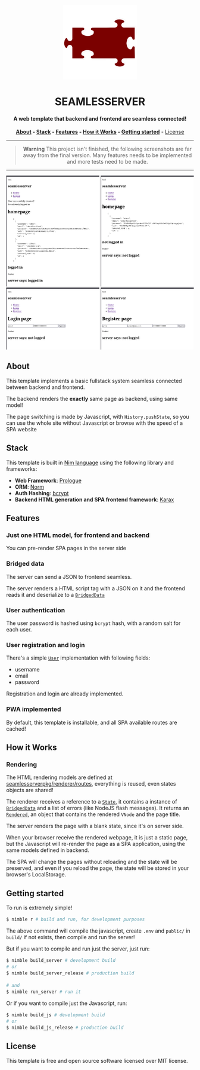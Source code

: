 <div align=center>
<img alt="Seamlesserver Logo" src="images/logo.png" width="200">

# **SEAMLESSERVER**

#### A web template that backend and frontend are seamless connected!

**[About](#about) - [Stack](#stack) - [Features](#features) - [How it Works](#how-it-works) - [Getting started](#getting-started)** - [License](#license)

---

> **Warning**
> This project isn't finished, the following screenshots are far away from the final version. Many features needs to be implemented and more tests need to be made.

---

<img width=250 title="Home - Logged in" src="screenshots/homeLoggedIn.png" />
<img width=250 title="Home - Logged out" src="screenshots/homeLoggedOut.png" />
<img width=250 title="Login" src="screenshots/login.png" />
<img width=250 title="Register" src="screenshots/register.png" />
</div>

## About

This template implements a basic fullstack system seamless connected between backend and frontend.

The backend renders the **exactly** same page as backend, using same model!

The page switching is made by Javascript, with `History.pushState`, so you can use the whole site without Javascript or browse with the speed of a SPA website

## Stack

This template is built in [Nim language][nimlang] using the following library and frameworks:

- **Web Framework**: [Prologue][prologue]
- **ORM**: [Norm][norm]
- **Auth Hashing**: [bcrypt][bcrypt]
- **Backend HTML generation and SPA frontend framework**: [Karax][karax]

## Features

### Just one HTML model, for frontend and backend

You can pre-render SPA pages in the server side

### Bridged data

The server can send a JSON to frontend seamless.

The server renders a HTML script tag with a JSON on it and the
frontend reads it and deserialize to a [`BridgedData`][bridgedDataDef]

### User authentication

The user password is hashed using `bcrypt` hash, with a random salt for each user.

### User registration and login

There's a simple [`User`][userDef] implementation with following fields:

- username
- email
- password

Registration and login are already implemented.

### PWA implemented

By default, this template is installable, and all SPA available routes are cached!

## How it Works

### Rendering

The HTML rendering models are defined at [seamlesserverpkg/renderer/routes](src/seamlesserverpkg/renderer/routes), everything is reused, even states objects are shared!

The renderer receives a reference to a [`State`][stateDef], it contains a instance of [`BridgedData`][bridgedDataDef] and a list of errors (like NodeJS flash messages). It returns an [`Rendered`][renderedDef], an object that contains the rendered `VNode` and the page title.

The server renders the page with a blank state, since it's on server side.

When your browser receive the rendered webpage, it is just a static page, but the Javascript will re-render the page as a SPA application, using the same models defined in backend.

The SPA will change the pages without reloading and the state will be preserved, and even if you reload the page, the state will be stored in your browser's LocalStorage.

## Getting started

To run is extremely simple!

```bash
$ nimble r # build and run, for development purposes
```

The above command will compile the javascript, create `.env` and `public/` in
`build/` if not exists, then compile and run the server!

But if you want to compile and run just the server, just run:

```bash
$ nimble build_server # development build
# or
$ nimble build_server_release # production build

# and
$ nimble run_server # run it
```

Or if you want to compile just the Javascript, run:

```bash
$ nimble build_js # development build
# or
$ nimble build_js_release # production build
```

## License

This template is free and open source software licensed over MIT license.

<!-- Refs -->

[nimlang]: https://nim-lang.org "Nim Language official website"
[karax]: https://github.com/karaxnim/karax
[bridgedDataDef]: ./src/seamlesserverpkg/renderer/base/bridgedData.nim
[stateDef]: ./src/seamlesserverpkg/renderer/base/state.nim
[renderedDef]: ./src/seamlesserverpkg/renderer/base/rendered.nim
[bcrypt]: https://github.com/nim-lang/checksums/blob/master/src/checksums/bcrypt.nim
[prologue]: https://github.com/planety/prologue
[norm]: https://github.com/moigagoo/norm
[userDef]: ./src/seamlesserverpkg/db/models/user.nim#L10
